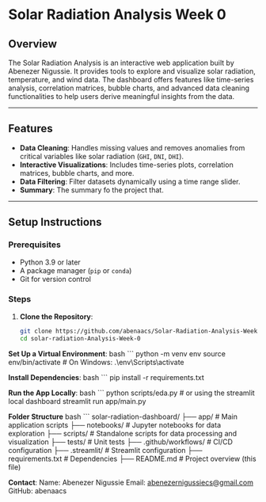 # Solar Radiation Analysis Week 0

## Overview
The Solar Radiation Analysis  is an interactive web application built by Abenezer Nigussie. It provides tools to explore and visualize solar radiation, temperature, and wind data. The dashboard offers features like time-series analysis, correlation matrices, bubble charts, and advanced data cleaning functionalities to help users derive meaningful insights from the data.

---

## Features
- **Data Cleaning**: Handles missing values and removes anomalies from critical variables like solar radiation (`GHI`, `DNI`, `DHI`).
- **Interactive Visualizations**: Includes time-series plots, correlation matrices, bubble charts, and more.
- **Data Filtering**: Filter datasets dynamically using a time range slider.
- **Summary**: The summary fo the project that.

---

## Setup Instructions

### Prerequisites
- Python 3.9 or later
- A package manager (`pip` or `conda`)
- Git for version control

### Steps
1. **Clone the Repository**:
   ```bash
   git clone https://github.com/abenaacs/Solar-Radiation-Analysis-Week-0.git
   cd solar-radiation-Analysis-Week-0


**Set Up a Virtual Environment**:
    bash
    ```
    python -m venv env
    source env/bin/activate   # On Windows: .\env\Scripts\activate

**Install Dependencies**:
    bash
    ```
    pip install -r requirements.txt

**Run the App Locally**:
    bash
    ```
    python scripts/eda.py 
    # or using the streamlit local dashboard
    streamlit run app/main.py

**Folder Structure**
    bash
    ```
    solar-radiation-dashboard/
    ├── app/                 # Main application scripts
    ├── notebooks/           # Jupyter notebooks for data exploration
    ├── scripts/             # Standalone scripts for data processing and visualization
    ├── tests/               # Unit tests
    ├── .github/workflows/   # CI/CD configuration
    ├── .streamlit/          # Streamlit configuration
    ├── requirements.txt     # Dependencies
    ├── README.md            # Project overview (this file)

**Contact**:
Name: Abenezer Nigussie
Email: abenezernigussiecs@gmail.com
GitHub: abenaacs
